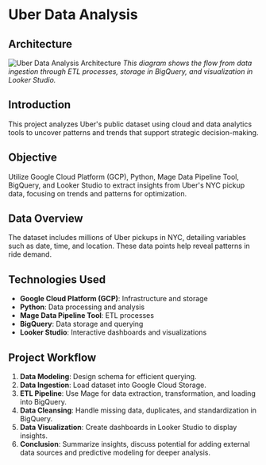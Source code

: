 # Uber Data Analysis

## Architecture
![Uber Data Analysis Architecture](https://github.com/user-attachments/assets/97b83eed-82aa-4597-ae4b-d6cab1d2dc40)
*This diagram shows the flow from data ingestion through ETL processes, storage in BigQuery, and visualization in Looker Studio.*

## Introduction
This project analyzes Uber's public dataset using cloud and data analytics tools to uncover patterns and trends that support strategic decision-making.

## Objective
Utilize Google Cloud Platform (GCP), Python, Mage Data Pipeline Tool, BigQuery, and Looker Studio to extract insights from Uber's NYC pickup data, focusing on trends and patterns for optimization.

## Data Overview
The dataset includes millions of Uber pickups in NYC, detailing variables such as date, time, and location. These data points help reveal patterns in ride demand.

## Technologies Used
- **Google Cloud Platform (GCP)**: Infrastructure and storage
- **Python**: Data processing and analysis
- **Mage Data Pipeline Tool**: ETL processes
- **BigQuery**: Data storage and querying
- **Looker Studio**: Interactive dashboards and visualizations

## Project Workflow
1. **Data Modeling**: Design schema for efficient querying.
2. **Data Ingestion**: Load dataset into Google Cloud Storage.
3. **ETL Pipeline**: Use Mage for data extraction, transformation, and loading into BigQuery.
4. **Data Cleansing**: Handle missing data, duplicates, and standardization in BigQuery.
5. **Data Visualization**: Create dashboards in Looker Studio to display insights.
6. **Conclusion**: Summarize insights, discuss potential for adding external data sources and predictive modeling for deeper analysis.

